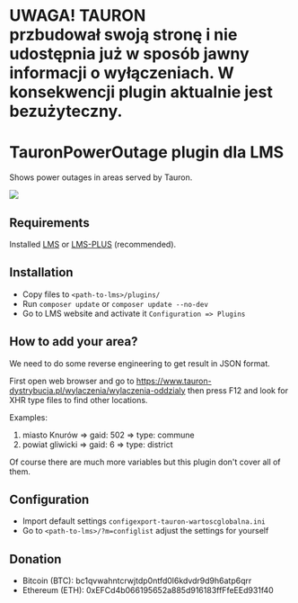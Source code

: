 # UWAGA! TAURON przbudował swoją stronę i nie udostępnia już w sposób jawny informacji o wyłączeniach. W konsekwencji plugin aktualnie jest bezużyteczny.


# TauronPowerOutage plugin dla LMS

Shows power outages in areas served by Tauron.

![](tauron-power-outages.png?raw=true)

## Requirements

Installed [LMS](https://lms.org.pl/) or [LMS-PLUS](https://lms-plus.org) (recommended).

## Installation

* Copy files to `<path-to-lms>/plugins/`
* Run `composer update` or `composer update --no-dev`
* Go to LMS website and activate it `Configuration => Plugins`


## How to add your area?

We need to do some reverse engineering to get result in JSON format.

First open web browser and go to https://www.tauron-dystrybucja.pl/wylaczenia/wylaczenia-oddzialy
then press F12 and look for XHR type files to find other locations.

Examples:
1) miasto Knurów => gaid: 502 => type: commune
2) powiat gliwicki => gaid: 6 => type: district

Of course there are much more variables but this plugin don't cover all of them.

## Configuration

* Import default settings `configexport-tauron-wartoscglobalna.ini`
* Go to `<path-to-lms>/?m=configlist` adjust the settings for yourself

## Donation

* Bitcoin (BTC): bc1qvwahntcrwjtdp0ntfd0l6kdvdr9d9h6atp6qrr
* Ethereum (ETH): 0xEFCd4b066195652a885d916183ffFfeEEd931f40

